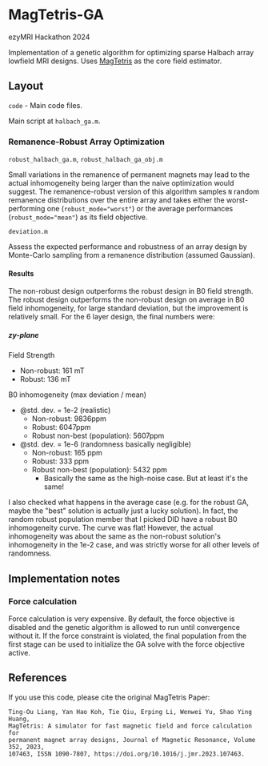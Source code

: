 # MagTetris-GA
ezyMRI Hackathon 2024

Implementation of a genetic algorithm for optimizing sparse Halbach array
lowfield MRI designs. Uses
[MagTetris](https://github.com/BioMed-EM-Lab/MagTetris) as the core field estimator.

## Layout
`code` - Main code files.

Main script at `halbach_ga.m`.

### Remanence-Robust Array Optimization
`robust_halbach_ga.m`, `robust_halbach_ga_obj.m`

Small variations in the remanence of permanent magnets may lead to the actual
inhomogeneity being larger than the naive optimization would suggest. The
remanence-robust version of this algorithm samples `N` random remanence
distributions over the entire array and takes either the worst-performing one
(`robust_mode="worst"`) or the average performances (`robust_mode="mean"`) as
its field objective.


`deviation.m`

Assess the expected performance and robustness of an array design by Monte-Carlo
sampling from a remanence distribution (assumed Gaussian).

#### Results
The non-robust design outperforms the robust design in B0 field strength.
The robust design outperforms the non-robust design on average in B0 field
inhomogeneity, for large standard deviation, but the improvement is relatively
small. For the 6 layer design, the final numbers were:

##### zy-plane
Field Strength
- Non-robust: 161 mT
- Robust: 136 mT

B0 inhomogeneity (max deviation / mean)
- @std. dev. = 1e-2 (realistic)
  - Non-robust: 9836ppm
  - Robust: 6047ppm
  - Robust non-best (population): 5607ppm
- @std. dev. = 1e-6 (randomness basically negligible)
  - Non-robust: 165 ppm
  - Robust: 333 ppm
  - Robust non-best (population): 5432 ppm
     - Basically the same as the high-noise case. But at least it's the same!

I also checked what happens in the average case (e.g. for the robust GA, maybe
the "best" solution is actually just a lucky solution). In fact, the random
robust population member that I picked DID have a robust B0 inhomogeneity
curve. The curve was flat! However, the actual inhomogeneity was about the same
as the non-robust solution's inhomogeneity in the 1e-2 case, and was strictly
worse for all other levels of randomness.



## Implementation notes
### Force calculation
Force calculation is very expensive. By default, the force objective is disabled
and the genetic algorithm is allowed to run until convergence without it. If the
force constraint is violated, the final population from the first stage can be
used to initialize the GA solve with the force objective active.




## References
If you use this code, please cite the original MagTetris Paper:

```
Ting-Ou Liang, Yan Hao Koh, Tie Qiu, Erping Li, Wenwei Yu, Shao Ying Huang,
MagTetris: A simulator for fast magnetic field and force calculation for
permanent magnet array designs, Journal of Magnetic Resonance, Volume 352, 2023,
107463, ISSN 1090-7807, https://doi.org/10.1016/j.jmr.2023.107463.
```

